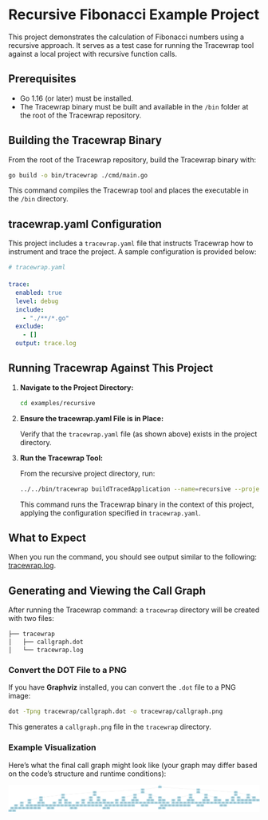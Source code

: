 # Recursive Fibonacci Example Project

This project demonstrates the calculation of Fibonacci numbers using a recursive approach. It serves as a test case for running the Tracewrap tool against a local project with recursive function calls.

## Prerequisites

- Go 1.16 (or later) must be installed.
- The Tracewrap binary must be built and available in the `/bin` folder at the root of the Tracewrap repository.

## Building the Tracewrap Binary

From the root of the Tracewrap repository, build the Tracewrap binary with:

```bash
go build -o bin/tracewrap ./cmd/main.go
```

This command compiles the Tracewrap tool and places the executable in the `/bin` directory.

## tracewrap.yaml Configuration

This project includes a `tracewrap.yaml` file that instructs Tracewrap how to instrument and trace the project. A sample configuration is provided below:

```yaml
# tracewrap.yaml

trace:
  enabled: true
  level: debug
  include:
    - "./**/*.go"
  exclude:
    - []
  output: trace.log
```

## Running Tracewrap Against This Project

1. **Navigate to the Project Directory:**

   ```bash
   cd examples/recursive
   ```

2. **Ensure the tracewrap.yaml File is in Place:**

   Verify that the `tracewrap.yaml` file (as shown above) exists in the project directory.

3. **Run the Tracewrap Tool:**

   From the recursive project directory, run:

   ```bash
   ../../bin/tracewrap buildTracedApplication --name=recursive --project . --config tracewrap.yaml
   ```

   This command runs the Tracewrap binary in the context of this project, applying the configuration specified in `tracewrap.yaml`.

## What to Expect

When you run the command, you should see output similar to the following: [tracewrap.log](tracewrap/tracewrap.log).

## Generating and Viewing the Call Graph

After running the Tracewrap command: a `tracewrap` directory will be created with two files:

```
├── tracewrap
│   ├── callgraph.dot
│   └── tracewrap.log
```

### Convert the DOT File to a PNG

If you have **Graphviz** installed, you can convert the `.dot` file to a PNG image:

```bash
dot -Tpng tracewrap/callgraph.dot -o tracewrap/callgraph.png
```

This generates a `callgraph.png` file in the `tracewrap` directory.

### Example Visualization

Here’s what the final call graph might look like (your graph may differ based on the code’s structure and runtime conditions):

![Call Graph](tracewrap/callgraph.png)
